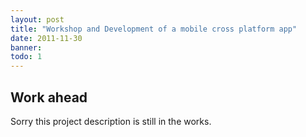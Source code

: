 ```yaml
---
layout: post
title: "Workshop and Development of a mobile cross platform app"
date: 2011-11-30
banner: 
todo: 1
---
```


## Work ahead

Sorry this project description is still in the works.



[airbnb]: http://nerds.airbnb.com/isomorphic-javascript-future-web-apps/

<!--

Auf Basis des Workshops in Q1 2011 wurde die zentrale JavaScript Komponente der mobilen Applikation zur Abdeckung eines Außendienstler-Workflows entwickelt. Diese basiert auf einer von mir entwickelten JavaScript-Library, die sowohl auf Endgeräten als auch als Node.js-Modul auf Servern lauffähig ist. 

This is what [AirBnB later (November 2013) calls][airbnb] **isomorphic JavaScript** and **the future of web apps**.


Die Library deckt den Kommunikations-Workflow ab und enthält Module für die Kommunikation per XMPP sowie die Anbindung an eine MongoDB und an die APIs der verschiedenen nativen Container.

Ein Kunde in UK wurde im Rahmen eines eintägigen Workshops über die Architektur sowie über die Möglichkeiten und Probleme einer zu entwickelnden mobilen Applikation beraten. Die Zielplattformen waren dabei in erster Linie Blackberry OS6, Symbian und Android. Die Applikation, die vor allem auch offline funktionieren muss, kommuniziert per XMPP mit dem Server-Backend. Außerdem wurden einige native Erweiterungen zu PhoneGap besprochen, die nötig sind, um Funktionalitäten wie Notifikationen, Vibration und Audio-Ausgaben zu ermöglichen. Endergebnis war eine hybride Architektur (ca. 50% Web-Anteil). Dadurch werden ein einheitliches Interface, automatische Updates und Einsparungen des Entwicklungsaufwands erreicht. 


## Challenge



## Responsibilities

JavaScript Entwicklung für iOS, Android und Node.js
Beratung, Architektur, Aufwands- und Kostenschätzung für verteiltes Team


-->